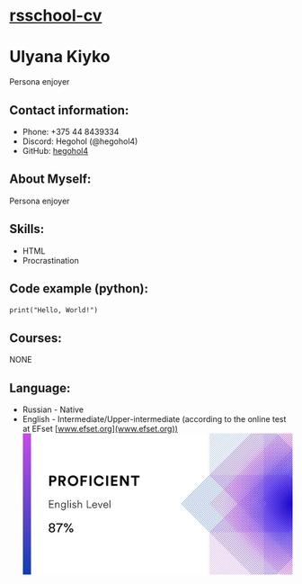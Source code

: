 # [rsschool-cv]()

# Ulyana Kiyko
Persona enjoyer

## Contact information:

* Phone: +375 44 8439334
* Discord: Hegohol (@hegohol4)
* GitHub: [hegohol4](https://github.com/hegohol4)

## About Myself: 
Persona enjoyer

## Skills: 
* HTML
* Procrastination

## Code example (python): 
```
print("Hello, World!")
```

## Courses: 
NONE

## Language: 
* Russian - Native
* English - Intermediate/Upper-intermediate (according to the online test at EFset [www.efset.org](www.efset.org))
![Alt-Test](/fvBXqnoR.jpg "Test result")